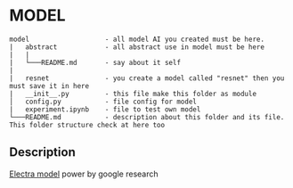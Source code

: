 # MODEL

```
model                   - all model AI you created must be here.
|   abstract            - all abstract use in model must be here
|   |
|   └───README.md       - say about it self
|
|   resnet              - you create a model called "resnet" then you must save it in here
|   __init__.py         - this file make this folder as module
│   config.py           - file config for model
|   experiment.ipynb    - file to test own model
└───README.md           - description about this folder and its file. This folder structure check at here too
```

## Description

[Electra model](https://github.com/google-research/electra.git) power by google research